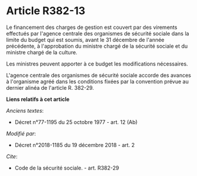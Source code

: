 # Article R382-13

Le financement des charges de gestion est couvert par des virements effectués par l'agence centrale des organismes de
sécurité sociale dans la limite du budget qui est soumis, avant le 31 décembre de l'année précédente, à l'approbation du
ministre chargé de la sécurité sociale et du ministre chargé de la culture.

Les ministres peuvent apporter à ce budget les modifications nécessaires.

L'agence centrale des organismes de sécurité sociale accorde des avances à l'organisme agréé dans les conditions fixées par
la convention prévue au dernier alinéa de l'article R. 382-29.

**Liens relatifs à cet article**

_Anciens textes_:

  - Décret n°77-1195 du 25 octobre 1977 - art. 12 (Ab)

_Modifié par_:

  - Décret n°2018-1185 du 19 décembre 2018 - art. 2

_Cite_:

  - Code de la sécurité sociale. - art. R382-29

